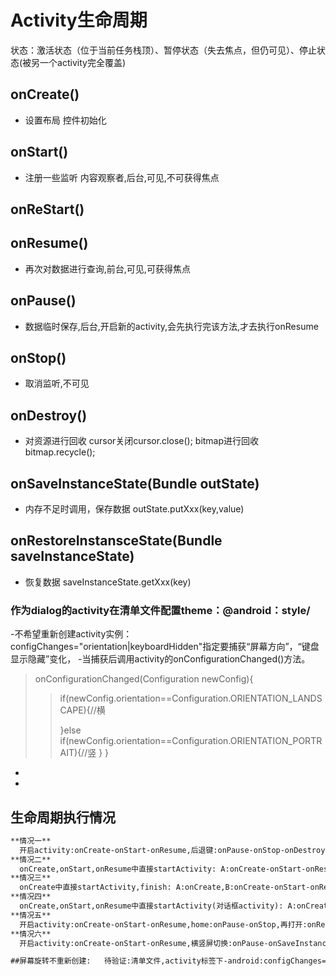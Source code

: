 # Activity生命周期

状态：激活状态（位于当前任务栈顶）、暂停状态（失去焦点，但仍可见）、停止状态(被另一个activity完全覆盖)
## onCreate()
- 设置布局 控件初始化
## onStart()
- 注册一些监听 内容观察者,后台,可见,不可获得焦点
## onReStart()
## onResume()
- 再次对数据进行查询,前台,可见,可获得焦点

## onPause()
- 数据临时保存,后台,开启新的activity,会先执行完该方法,才去执行onResume

## onStop()
- 取消监听,不可见

## onDestroy()
- 对资源进行回收 cursor关闭cursor.close();   bitmap进行回收 bitmap.recycle();
## onSaveInstanceState(Bundle outState)
- 内存不足时调用，保存数据  outState.putXxx(key,value)
## onRestoreInstansceState(Bundle saveInstanceState) 
- 恢复数据  saveInstanceState.getXxx(key)



### 作为dialog的activity在清单文件配置theme：@android：style/

-不希望重新创建activity实例：configChanges="orientation|keyboardHidden"指定要捕获“屏幕方向”，“键盘显示隐藏”变化，
-当捕获后调用activity的onConfigurationChanged()方法。

> onConfigurationChanged(Configuration newConfig){
>>  if(newConfig.orientation==Configuration.ORIENTATION_LANDSCAPE){//横
>>  
>>}else if(newConfig.orientation==Configuration.ORIENTATION_PORTRAIT){//竖
>>}
> }

-
-

## 生命周期执行情况

```markdown
**情况一**
  开启activity:onCreate-onStart-onResume,后退键:onPause-onStop-onDestroy,再打开:onCreate-onStart-onResume,后退键:onPause-onStop-onDestroy
**情况二**
  onCreate,onStart,onResume中直接startActivity: A:onCreate-onStart-onResume-onPause,B:onCreate-onStart-onResume,A:onStop.后退键:B:onPause,A:onRestart-onStart-onResume-onPause,B:onCreate-onStart-onResume,B:onStop-onDestroy,A:onStop
**情况三**
  onCreate中直接startActivity,finish: A:onCreate,B:onCreate-onStart-onResume,A:onDestroy后退键:B:onPause-onStop-onDestroy
**情况四**
  onCreate,onStart,onResume中直接startActivity(对话框activity): A:onCreate-onStart-onResume-onPause,B:onCreate-onStart-onResume.后退键:B:onPause,A:onResume,B:onStop-onDestroy
**情况五**
  开启activity:onCreate-onStart-onResume,home:onPause-onStop,再打开:onRestart-onStart-onResume,后退键:onPause-onStop-onDestroy
**情况六**
  开启activity:onCreate-onStart-onResume,横竖屏切换:onPause-onSaveInstanceState(activity异常终止才调用)-onStop-onDestroy-onCreate-onStart-onResume,后退键:onPause-onStop-onDestroy

##屏幕旋转不重新创建:   待验证:清单文件,activity标签下-android:configChanges="orientation"


